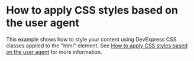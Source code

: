 # How to apply CSS styles based on the user agent


<p>This example shows how to style your content using DevExpress CSS classes applied to the "html" element. See <a href="https://www.devexpress.com/Support/Center/p/T223234">How to apply CSS styles based on the user agent</a> for more information.</p>

<br/>


